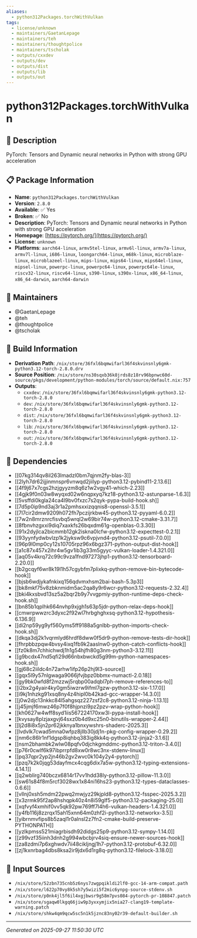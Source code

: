```yaml
---
aliases:
  - python312Packages.torchWithVulkan
tags:
  - license/unknown
  - maintainers/GaetanLepage
  - maintainers/teh
  - maintainers/thoughtpolice
  - maintainers/tscholak
  - outputs/cxxdev
  - outputs/dev
  - outputs/dist
  - outputs/lib
  - outputs/out
---
```


# python312Packages.torchWithVulkan

## 📝 Description

PyTorch: Tensors and Dynamic neural networks in Python with strong GPU acceleration

## 📋 Package Information

- **Name**: `python312Packages.torchWithVulkan`
- **Version**: `2.8.0`
- **Available**: ✅ Yes
- **Broken**: ✅ No
- **Description**: PyTorch: Tensors and Dynamic neural networks in Python with strong GPU acceleration
- **Homepage**: [https://pytorch.org/](https://pytorch.org/)
- **License**: `unknown`
- **Platforms**: `aarch64-linux`, `armv5tel-linux`, `armv6l-linux`, `armv7a-linux`, `armv7l-linux`, `i686-linux`, `loongarch64-linux`, `m68k-linux`, `microblaze-linux`, `microblazeel-linux`, `mips-linux`, `mips64-linux`, `mips64el-linux`, `mipsel-linux`, `powerpc-linux`, `powerpc64-linux`, `powerpc64le-linux`, `riscv32-linux`, `riscv64-linux`, `s390-linux`, `s390x-linux`, `x86_64-linux`, `x86_64-darwin`, `aarch64-darwin`
## 👥 Maintainers

- @GaetanLepage
- @teh
- @thoughtpolice
- @tscholak


## 🔧 Build Information

- **Derivation Path**: `/nix/store/36fxl6bqmwifarl36f4skvinsnly6gmk-python3.12-torch-2.8.0.drv`
- **Source Position**: `/nix/store/ns30sqxb36k8jrds8z18rv96bpnwc60d-source/pkgs/development/python-modules/torch/source/default.nix:757`
- **Outputs**:
  - `cxxdev`:  `/nix/store/36fxl6bqmwifarl36f4skvinsnly6gmk-python3.12-torch-2.8.0`
  - `dev`:  `/nix/store/36fxl6bqmwifarl36f4skvinsnly6gmk-python3.12-torch-2.8.0`
  - `dist`:  `/nix/store/36fxl6bqmwifarl36f4skvinsnly6gmk-python3.12-torch-2.8.0`
  - `lib`:  `/nix/store/36fxl6bqmwifarl36f4skvinsnly6gmk-python3.12-torch-2.8.0`
  - `out`:  `/nix/store/36fxl6bqmwifarl36f4skvinsnly6gmk-python3.12-torch-2.8.0`

## 🔗 Dependencies

- [[07kg314qv8il263lmadzl0bm7qjnm2fy-blas-3]]
- [[2lyh7dr62ijjinmnspr6vnwqd2jiilyp-python3.12-pybind11-2.13.6]]
- [[4f9j67x7cgs2hzjgyyzm8q6z1w2vgy41-which-2.23]]
- [[4gjk9f0n03w8wyqxd02w6nqpxyq7kz18-python3.12-astunparse-1.6.3]]
- [[5vsffdi0kgla24ca4l9bv0fxzc7s2qyk-pypa-build-hook.sh]]
- [[7d5p0ip9nd3aj3r1a2pmhsxxizqqnis8-openssl-3.5.1]]
- [[7l7cir2dmw9209h072fh7pczijrkbw45-python3.12-pyyaml-6.0.2]]
- [[7w2n8mrznrcfisvbq5wrql2w69bir74w-python3.12-cmake-3.31.7]]
- [[8fbnvhzgxxi9diq7xaxkfs26bqxdm61g-openblas-0.3.30]]
- [[91x2dyjlca2bicmmb12gk2iskna0lcfw-python3.12-expecttest-0.2.1]]
- [[93yynfydwbvlzp1k2jyksw9c6vpjvnd4-python3.12-psutil-7.0.0]]
- [[96p9l0mp0cy12s10705rpz96x6bgz371-python-output-dist-hook]]
- [[a1c87x457x2ihr4w5gv1ib3g33m5gyyc-vulkan-loader-1.4.321.0]]
- [[aq05v4krq72c99c9vza1fnd97273jhp1-python3.12-tensorboard-2.20.0]]
- [[b2gcqyf6wr8k19l1h57cgybfm7plixkq-python-remove-bin-bytecode-hook]]
- [[bjsb6wdjykafnkixq156qdvmxhsm2bai-bash-5.3p3]]
- [[bk8mkf75v8zbknmidm5ac2qa8y9r6wcr-python3.12-requests-2.32.4]]
- [[bki4kxsbvd13sz5a2bqr2b9y7vvgpmiy-python-runtime-deps-check-hook.sh]]
- [[bn85b1qplhk664nvhp9xjgh1s63p5jdr-python-relax-deps-hook]]
- [[cmwrpwwzrc3dyxc2f92wl7hrbghghxsq-python3.12-hypothesis-6.136.9]]
- [[di2np59yg9yf560yms5ff9188a5gnlbb-python-imports-check-hook.sh]]
- [[dkqa3dj2k1vqrmlyd6hrdf8dww0f5dr9-python-remove-tests-dir-hook]]
- [[fhrpbbzpqw4bvsy4ixq1fb9k2aaslnw0-python-catch-conflicts-hook]]
- [[fz0k8m7chhichwdj1h1g54hjfh80g3nm-python3-3.12.11]]
- [[g9bcdx47nd5qfi29d66nbxbwckd5g99m-python-namespaces-hook.sh]]
- [[gj68c2iildc4n72arhw1ifp26p2hj9l3-source]]
- [[gqx5l9y57nlgwaga9066jfvjbpz0bbmx-numactl-2.0.18]]
- [[gy9bk0wfd8f2mzzwj5rqbp00adqbl7ph-remove-references-to]]
- [[i2bx2g4yair4ky0gm5iwzrw9ifml7gzw-python3.12-six-1.17.0]]
- [[i9kj1nhzkg91xsq8ny4z4hipl0b42kad-gcc-wrapper-14.3.0]]
- [[j0w2djc13nkkc84l5ahgsqz227zsf2c8-python3.12-ninja-1.13.1]]
- [[j45jmjf6mwz46p7f0f8hjpnzi9pz2pzv-wrap-python-hook]]
- [[kh0627w4wff8syd1iis567224170xw3l-pypa-install-hook]]
- [[kvysay8plzjaxgvj64sxz0b4d9xc25n0-binutils-wrapper-2.44]]
- [[lj2d8i8x5jn2pr62jkknya1bnxywshrs-shaderc-2025.3]]
- [[lvdvlk7cwad5mna0wfpz8jllb30jdj1n-pkg-config-wrapper-0.29.2]]
- [[nm6c86lr1nf1dgsp8iqhbq383ig8kk4q-python3.12-jinja2-3.1.6]]
- [[nsm2bhambk2wlw08pqfv0djchkgmddmc-python3.12-triton-3.4.0]]
- [[p76r0cwlf6k97ibprrpfd8xw0r8wc3nx-stdenv-linux]]
- [[pq37qpr2yp2jn46b2gv2wvc0k104y2y4-pytorch]]
- [[pzq7k2k0jqg53dayfmcx4cqg6dix7a5w-python3.12-typing-extensions-4.14.1]]
- [[q2wblirg740bczx6814r17vv1hdd38ly-python3.12-pillow-11.3.0]]
- [[sw61s84f8m5rcf3028wx1x84ni16hs23-python3.12-types-dataclasses-0.6.6]]
- [[vllnj0xsh5mdm22pwq2mwjyz29kjpld8-python3.12-fsspec-2025.3.2]]
- [[x3zrmk95f2ap8hshqpk40z4n8i59glf5-python3.12-packaging-25.0]]
- [[xqfvyf4xmhif0vv5qk92pw769ff7l4h6-vulkan-headers-1.4.321.0]]
- [[y4fb116j8zzrqx15ah15xnn64m0zhf2i-python3.12-networkx-3.5]]
- [[yibrnmvfips8b5zaql1r0alnsl2z7fn2-cmake-build-preserve-PYTHONPATH]]
- [[yzlkpmss521miagrbisdh92didgs25p9-python3.12-sympy-1.14.0]]
- [[z99vzf35iinh3dnh2g994wbcbjrv4siq-ensure-newer-sources-hook]]
- [[za8zdmi7p6xghwdv7ii48cikljngj1h7-python3.12-protobuf-6.32.0]]
- [[zj1kxnrbag4dbs8ksa2ir9jdx6d1rg8q-python3.12-filelock-3.18.0]]

## 📁 Input Sources

- `/nix/store/52zbn735cnb5z6nys7zwgpqikldi2lf0-gcc-14-arm-compat.path`
- `/nix/store/l622p70vy8k5sh7y5wizi5f2mic6ynpg-source-stdenv.sh`
- `/nix/store/p0nk4jl5f6il4xgjbwsr9g58m7pvs084-pytorch-pr-108847.patch`
- `/nix/store/sgaqw0lkgq66jiw9p3yxxymjix5nia27-clang19-template-warning.patch`
- `/nix/store/shkw4qm9qcw5sc5n1k5jznc83ny02r39-default-builder.sh`

---
*Generated on 2025-09-27 11:50:30 UTC*
